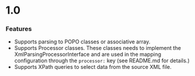 # 1.0

### Features

* Supports parsing to POPO classes or associative array.
* Supports Processor classes. These classes needs to implement the XmlParsingProcessorInterface and are used in the mapping configuration through the `processor:` key (see README.md for details.)
* Supports XPath queries to select data from the source XML file. 